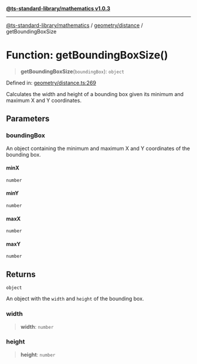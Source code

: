 [**@ts-standard-library/mathematics v1.0.3**](../../../README.md)

***

[@ts-standard-library/mathematics](../../../README.md) / [geometry/distance](../README.md) / getBoundingBoxSize

# Function: getBoundingBoxSize()

> **getBoundingBoxSize**(`boundingBox`): `object`

Defined in: [geometry/distance.ts:269](https://github.com/gabaudette/ts-stdlib/blob/be448e6a9d9c20c6c2f27f6550ce4e65fc8c9b89/packages/mathematics/src/geometry/distance.ts#L269)

Calculates the width and height of a bounding box given its minimum and maximum X and Y coordinates.

## Parameters

### boundingBox

An object containing the minimum and maximum X and Y coordinates of the bounding box.

#### minX

`number`

#### minY

`number`

#### maxX

`number`

#### maxY

`number`

## Returns

`object`

An object with the `width` and `height` of the bounding box.

### width

> **width**: `number`

### height

> **height**: `number`
